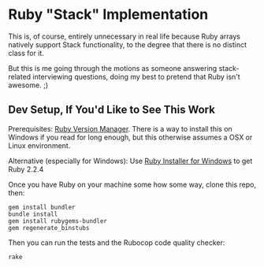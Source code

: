 # Ruby "Stack" Implementation

This is, of course, entirely unnecessary in real life because Ruby arrays natively support Stack functionality, to the degree that there is no distinct class for it.

But this is me going through the motions as someone answering stack-related interviewing questions, doing my best to pretend that Ruby isn't awesome. ;)

## Dev Setup, If You'd Like to See This Work

Prerequisites: [Ruby Version Manager](https://rvm.io/rvm/install). There is a way to install this on Windows if you read for long enough, but this otherwise assumes a OSX or Linux environment.

Alternative (especially for Windows): Use [Ruby Installer for Windows](http://rubyinstaller.org/downloads/) to get Ruby 2.2.4

Once you have Ruby on your machine some how some way, clone this repo, then:

```
gem install bundler
bundle install
gem install rubygems-bundler
gem regenerate_binstubs
```

Then you can run the tests and the Rubocop code quality checker:

```
rake
```
